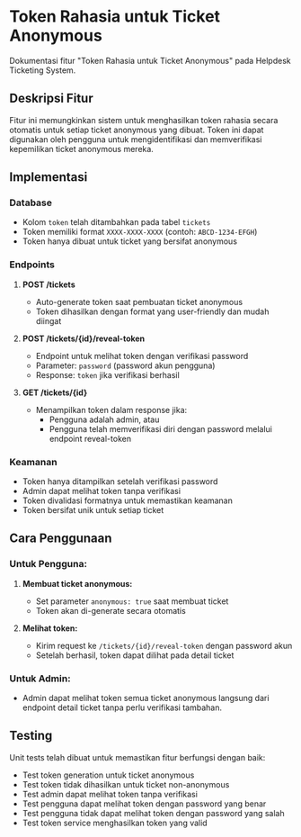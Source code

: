 # Token Rahasia untuk Ticket Anonymous

Dokumentasi fitur "Token Rahasia untuk Ticket Anonymous" pada Helpdesk Ticketing System.

## Deskripsi Fitur

Fitur ini memungkinkan sistem untuk menghasilkan token rahasia secara otomatis untuk setiap ticket anonymous yang dibuat. Token ini dapat digunakan oleh pengguna untuk mengidentifikasi dan memverifikasi kepemilikan ticket anonymous mereka.

## Implementasi

### Database

- Kolom `token` telah ditambahkan pada tabel `tickets`
- Token memiliki format `XXXX-XXXX-XXXX` (contoh: `ABCD-1234-EFGH`)
- Token hanya dibuat untuk ticket yang bersifat anonymous

### Endpoints

1. **POST /tickets**
   - Auto-generate token saat pembuatan ticket anonymous
   - Token dihasilkan dengan format yang user-friendly dan mudah diingat

2. **POST /tickets/{id}/reveal-token**
   - Endpoint untuk melihat token dengan verifikasi password
   - Parameter: `password` (password akun pengguna)
   - Response: `token` jika verifikasi berhasil

3. **GET /tickets/{id}**
   - Menampilkan token dalam response jika:
     - Pengguna adalah admin, atau
     - Pengguna telah memverifikasi diri dengan password melalui endpoint reveal-token

### Keamanan

- Token hanya ditampilkan setelah verifikasi password
- Admin dapat melihat token tanpa verifikasi
- Token divalidasi formatnya untuk memastikan keamanan
- Token bersifat unik untuk setiap ticket

## Cara Penggunaan

### Untuk Pengguna:

1. **Membuat ticket anonymous:**
   - Set parameter `anonymous: true` saat membuat ticket
   - Token akan di-generate secara otomatis

2. **Melihat token:**
   - Kirim request ke `/tickets/{id}/reveal-token` dengan password akun
   - Setelah berhasil, token dapat dilihat pada detail ticket

### Untuk Admin:

- Admin dapat melihat token semua ticket anonymous langsung dari endpoint detail ticket tanpa perlu verifikasi tambahan.

## Testing

Unit tests telah dibuat untuk memastikan fitur berfungsi dengan baik:
- Test token generation untuk ticket anonymous
- Test token tidak dihasilkan untuk ticket non-anonymous
- Test admin dapat melihat token tanpa verifikasi
- Test pengguna dapat melihat token dengan password yang benar
- Test pengguna tidak dapat melihat token dengan password yang salah
- Test token service menghasilkan token yang valid
